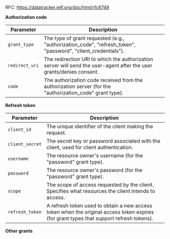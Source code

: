 RFC: https://datatracker.ietf.org/doc/html/rfc6749

**Authorization code**

| Parameter     | Description                                          |
| ------------- | ---------------------------------------------------- |
| `grant_type`  | The type of grant requested (e.g., "authorization_code", "refresh_token", "password", "client_credentials"). |
| `redirect_uri` | The redirection URI to which the authorization server will send the user-agent after the user grants/denies consent. |
| `code`        | The authorization code received from the authorization server (for the "authorization_code" grant type). |

**Refresh token**

| Parameter     | Description                                          |
| ------------- | ---------------------------------------------------- |
| `client_id`   | The unique identifier of the client making the request. |
| `client_secret` | The secret key or password associated with the client, used for client authentication. |
| `username`    | The resource owner's username (for the "password" grant type). |
| `password`    | The resource owner's password (for the "password" grant type). |
| `scope`       | The scope of access requested by the client. Specifies what resources the client intends to access. |
| `refresh_token` | A refresh token used to obtain a new access token when the original access token expires (for grant types that support refresh tokens). |

**Other grants**
